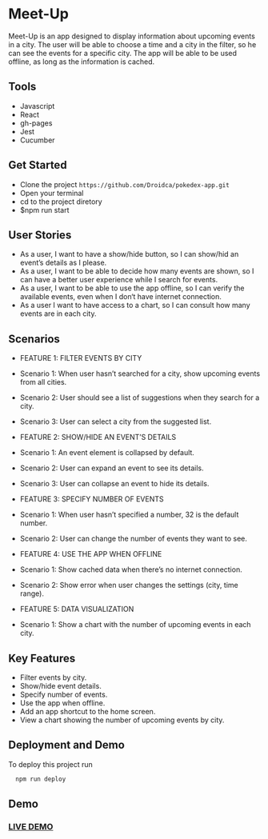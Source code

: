 
# Meet-Up

Meet-Up is an app designed to display information about upcoming events in a city. The user will be able to choose a time and a city in the filter, so he can see the events for a specific city.
The app will be able to be used offline, as long as the information is cached.

## Tools

- Javascript
- React
- gh-pages
- Jest
- Cucumber

## Get Started


- Clone the project ```https://github.com/Droidca/pokedex-app.git```
- Open your terminal
- cd to the project diretory
- $npm run start

## User Stories
- As a user, I want to have a show/hide button, so I can show/hid an event’s details as I please.
- As a user, I want to be able to decide how many events are shown, so I can have a better user experience while I search for events.
- As a user, I want to be able to use the app offline, so I can verify the available events, even when I don‘t have internet connection.
- As a user I want to have access to a chart, so I can consult how many events are in each city.

## Scenarios

- FEATURE 1: FILTER EVENTS BY CITY
- Scenario 1: When user hasn’t searched for a city, show upcoming events from all cities.
- Scenario 2: User should see a list of suggestions when they search for a city.
- Scenario 3: User can select a city from the suggested list.

- FEATURE 2: SHOW/HIDE AN EVENT’S DETAILS
- Scenario 1: An event element is collapsed by default.
- Scenario 2: User can expand an event to see its details.
- Scenario 3: User can collapse an event to hide its details.

- FEATURE 3: SPECIFY NUMBER OF EVENTS
- Scenario 1: When user hasn’t specified a number, 32 is the default number.
- Scenario 2: User can change the number of events they want to see.

- FEATURE 4: USE THE APP WHEN OFFLINE
- Scenario 1: Show cached data when there’s no internet connection.
- Scenario 2: Show error when user changes the settings (city, time range).

- FEATURE 5: DATA VISUALIZATION
- Scenario 1: Show a chart with the number of upcoming events in each city.

## Key Features
- Filter events by city.
- Show/hide event details.
- Specify number of events.
- Use the app when offline.
- Add an app shortcut to the home screen.
- View a chart showing the number of upcoming events by city.

## Deployment and Demo


To deploy this project run

```bash
  npm run deploy
```


## Demo

### <a href="https://droidca.github.io/meet-up/">LIVE DEMO</a> 
